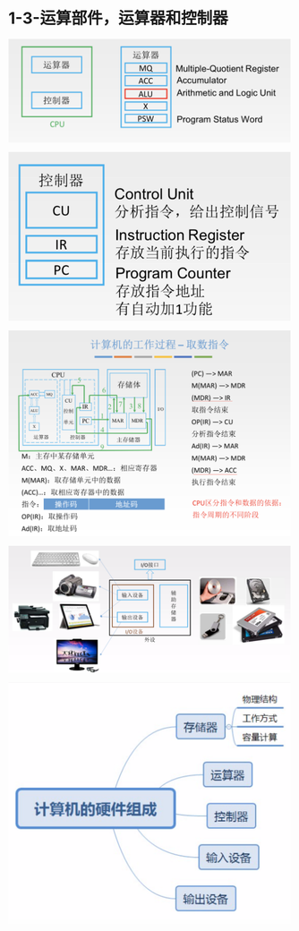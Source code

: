 # 1-3-运算部件，运算器和控制器



![](../../.gitbook/assets/image%20%2811%29.png)

![](../../.gitbook/assets/image%20%2820%29.png)

![](../../.gitbook/assets/image%20%28247%29.png)

![](../../.gitbook/assets/image%20%28174%29.png)

![](../../.gitbook/assets/image%20%282%29.png)

